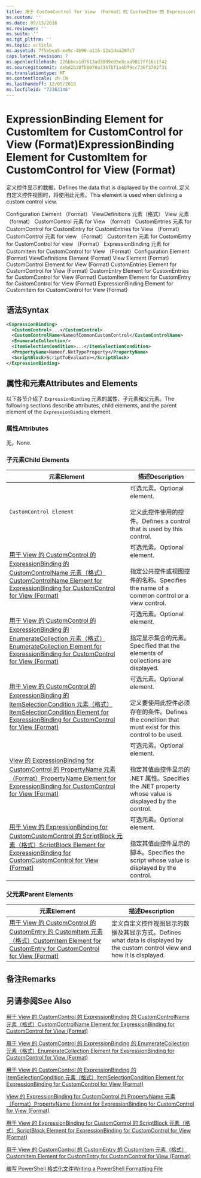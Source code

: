 ```yaml
---
title: 用于 CustomControl for View （Format）的 CustomItem 的 ExpressionBinding 元素 |Microsoft Docs
ms.custom: ''
ms.date: 09/13/2016
ms.reviewer: ''
ms.suite: ''
ms.tgt_pltfrm: ''
ms.topic: article
ms.assetid: 7f5ebea5-ee9c-4b90-a116-12a1daa28fc7
caps.latest.revision: 7
ms.openlocfilehash: 226bbea1d7613ad3099e05e8caa9817ff16c1f42
ms.sourcegitcommit: debd2b38fb8070a7357bf1a4bf9cc736f3702f31
ms.translationtype: MT
ms.contentlocale: zh-CN
ms.lasthandoff: 12/05/2019
ms.locfileid: "72363146"
---
```

# <a name="expressionbinding-element-for-customitem-for-customcontrol-for-view-format"></a><span data-ttu-id="27a28-102">ExpressionBinding Element for CustomItem for CustomControl for View (Format)</span><span class="sxs-lookup"><span data-stu-id="27a28-102">ExpressionBinding Element for CustomItem for CustomControl for View (Format)</span></span>

<span data-ttu-id="27a28-103">定义控件显示的数据。</span><span class="sxs-lookup"><span data-stu-id="27a28-103">Defines the data that is displayed by the control.</span></span> <span data-ttu-id="27a28-104">定义自定义控件视图时，将使用此元素。</span><span class="sxs-lookup"><span data-stu-id="27a28-104">This element is used when defining a custom control view.</span></span>

<span data-ttu-id="27a28-105">Configuration Element （Format） ViewDefinitions 元素（格式） View 元素（format） CustomControl 元素 for View （format） CustomEntries 元素 for CustomControl for CustomEntry for CustomEntries for View （Format） CustomControl 元素 for view （Format） CustomItem 元素 for CustomEntry for CustomControl for view （Format） ExpressionBinding 元素 for CustomItem for CustomControl for View （Format）</span><span class="sxs-lookup"><span data-stu-id="27a28-105">Configuration Element (Format) ViewDefinitions Element (Format) View Element (Format) CustomControl Element for View (Format) CustomEntries Element for CustomControl for View (Format) CustomEntry Element for CustomEntries for CustomControl for View (Format) CustomItem Element for CustomEntry for CustomControl for View (Format) ExpressionBinding Element for CustomItem for CustomControl for View (Format)</span></span>

## <a name="syntax"></a><span data-ttu-id="27a28-106">语法</span><span class="sxs-lookup"><span data-stu-id="27a28-106">Syntax</span></span>

```xml
<ExpressionBinding>
  <CustomControl>...</CustomControl>
  <CustomControlName>NameofCommonCustomControl</CustomControlName>
  <EnumerateCollection/>
  <ItemSelectionCondition>...</ItemSelectionCondition>
  <PropertyName>Nameof.NetTypeProperty</PropertyName>
  <ScriptBlock>ScriptToEvaluate></ScriptBlock>
</ExpressionBinding>
```

## <a name="attributes-and-elements"></a><span data-ttu-id="27a28-107">属性和元素</span><span class="sxs-lookup"><span data-stu-id="27a28-107">Attributes and Elements</span></span>

<span data-ttu-id="27a28-108">以下各节介绍了 `ExpressionBinding` 元素的属性、子元素和父元素。</span><span class="sxs-lookup"><span data-stu-id="27a28-108">The following sections describe attributes, child elements, and the parent element of the `ExpressionBinding` element.</span></span>

### <a name="attributes"></a><span data-ttu-id="27a28-109">属性</span><span class="sxs-lookup"><span data-stu-id="27a28-109">Attributes</span></span>

<span data-ttu-id="27a28-110">无。</span><span class="sxs-lookup"><span data-stu-id="27a28-110">None.</span></span>

### <a name="child-elements"></a><span data-ttu-id="27a28-111">子元素</span><span class="sxs-lookup"><span data-stu-id="27a28-111">Child Elements</span></span>

|<span data-ttu-id="27a28-112">元素</span><span class="sxs-lookup"><span data-stu-id="27a28-112">Element</span></span>|<span data-ttu-id="27a28-113">描述</span><span class="sxs-lookup"><span data-stu-id="27a28-113">Description</span></span>|
|-------------|-----------------|
|`CustomControl Element`|<span data-ttu-id="27a28-114">可选元素。</span><span class="sxs-lookup"><span data-stu-id="27a28-114">Optional element.</span></span><br /><br /> <span data-ttu-id="27a28-115">定义此控件使用的控件。</span><span class="sxs-lookup"><span data-stu-id="27a28-115">Defines a control that is used by this control.</span></span>|
|[<span data-ttu-id="27a28-116">用于 View 的 CustomControl 的 ExpressionBinding 的 CustomControlName 元素（格式）</span><span class="sxs-lookup"><span data-stu-id="27a28-116">CustomControlName Element for ExpressionBinding for CustomControl for View (Format)</span></span>](./customcontrolname-element-for-expressionbinding-for-customcontrol-for-view-format.md)|<span data-ttu-id="27a28-117">可选元素。</span><span class="sxs-lookup"><span data-stu-id="27a28-117">Optional element.</span></span><br /><br /> <span data-ttu-id="27a28-118">指定公共控件或视图控件的名称。</span><span class="sxs-lookup"><span data-stu-id="27a28-118">Specifies the name of a common control or a view control.</span></span>|
|[<span data-ttu-id="27a28-119">用于 View 的 CustomControl 的 ExpressionBinding 的 EnumerateCollection 元素（格式）</span><span class="sxs-lookup"><span data-stu-id="27a28-119">EnumerateCollection Element for ExpressionBinding for CustomControl for View (Format)</span></span>](./enumeratecollection-element-for-expressionbinding-for-customcontrol-for-view-format.md)|<span data-ttu-id="27a28-120">可选元素。</span><span class="sxs-lookup"><span data-stu-id="27a28-120">Optional element.</span></span><br /><br /> <span data-ttu-id="27a28-121">指定显示集合的元素。</span><span class="sxs-lookup"><span data-stu-id="27a28-121">Specified that the elements of collections are displayed.</span></span>|
|[<span data-ttu-id="27a28-122">用于 View 的 CustomControl 的 ExpressionBinding 的 ItemSelectionCondition 元素（格式）</span><span class="sxs-lookup"><span data-stu-id="27a28-122">ItemSelectionCondition Element for ExpressionBinding for CustomControl for View (Format)</span></span>](./itemselectioncondition-element-for-expressionbinding-for-customcontrol-format.md)|<span data-ttu-id="27a28-123">可选元素。</span><span class="sxs-lookup"><span data-stu-id="27a28-123">Optional element.</span></span><br /><br /> <span data-ttu-id="27a28-124">定义要使用此控件必须存在的条件。</span><span class="sxs-lookup"><span data-stu-id="27a28-124">Defines the condition that must exist for this control to be used.</span></span>|
|[<span data-ttu-id="27a28-125">View 的 ExpressionBinding for CustomControl 的 PropertyName 元素（Format）</span><span class="sxs-lookup"><span data-stu-id="27a28-125">PropertyName Element for ExpressionBinding for CustomControl for View (Format)</span></span>](./propertyname-element-for-expressionbinding-for-customcontrol-for-view-format.md)|<span data-ttu-id="27a28-126">可选元素。</span><span class="sxs-lookup"><span data-stu-id="27a28-126">Optional element.</span></span><br /><br /> <span data-ttu-id="27a28-127">指定其值由控件显示的 .NET 属性。</span><span class="sxs-lookup"><span data-stu-id="27a28-127">Specifies the .NET property whose value is displayed by the control.</span></span>|
|[<span data-ttu-id="27a28-128">用于 View 的 ExpressionBinding for CustomCustomControl 的 ScriptBlock 元素（格式）</span><span class="sxs-lookup"><span data-stu-id="27a28-128">ScriptBlock Element for ExpressionBinding for CustomCustomControl for View (Format)</span></span>](./scriptblock-element-for-expressionbinding-for-customcontrol-for-view-format.md)|<span data-ttu-id="27a28-129">可选元素。</span><span class="sxs-lookup"><span data-stu-id="27a28-129">Optional element.</span></span><br /><br /> <span data-ttu-id="27a28-130">指定其值由控件显示的脚本。</span><span class="sxs-lookup"><span data-stu-id="27a28-130">Specifies the script whose value is displayed by the control.</span></span>|

### <a name="parent-elements"></a><span data-ttu-id="27a28-131">父元素</span><span class="sxs-lookup"><span data-stu-id="27a28-131">Parent Elements</span></span>

|<span data-ttu-id="27a28-132">元素</span><span class="sxs-lookup"><span data-stu-id="27a28-132">Element</span></span>|<span data-ttu-id="27a28-133">描述</span><span class="sxs-lookup"><span data-stu-id="27a28-133">Description</span></span>|
|-------------|-----------------|
|[<span data-ttu-id="27a28-134">用于 View 的 CustomControl 的 CustomEntry 的 CustomItem 元素（格式）</span><span class="sxs-lookup"><span data-stu-id="27a28-134">CustomItem Element for CustomEntry for CustomControl for View (Format)</span></span>](./customitem-element-for-customentry-for-customcontrol-for-view-format.md)|<span data-ttu-id="27a28-135">定义自定义控件视图显示的数据及其显示方式。</span><span class="sxs-lookup"><span data-stu-id="27a28-135">Defines what data is displayed by the custom control view and how it is displayed.</span></span>|

## <a name="remarks"></a><span data-ttu-id="27a28-136">备注</span><span class="sxs-lookup"><span data-stu-id="27a28-136">Remarks</span></span>

## <a name="see-also"></a><span data-ttu-id="27a28-137">另请参阅</span><span class="sxs-lookup"><span data-stu-id="27a28-137">See Also</span></span>

[<span data-ttu-id="27a28-138">用于 View 的 CustomControl 的 ExpressionBinding 的 CustomControlName 元素（格式）</span><span class="sxs-lookup"><span data-stu-id="27a28-138">CustomControlName Element for ExpressionBinding for CustomControl for View (Format)</span></span>](./customcontrolname-element-for-expressionbinding-for-customcontrol-for-view-format.md)

[<span data-ttu-id="27a28-139">用于 View 的 CustomControl 的 ExpressionBinding 的 EnumerateCollection 元素（格式）</span><span class="sxs-lookup"><span data-stu-id="27a28-139">EnumerateCollection Element for ExpressionBinding for CustomControl for View (Format)</span></span>](./enumeratecollection-element-for-expressionbinding-for-customcontrol-for-view-format.md)

[<span data-ttu-id="27a28-140">用于 View 的 CustomControl 的 ExpressionBinding 的 ItemSelectionCondition 元素（格式）</span><span class="sxs-lookup"><span data-stu-id="27a28-140">ItemSelectionCondition Element for ExpressionBinding for CustomControl for View (Format)</span></span>](./itemselectioncondition-element-for-expressionbinding-for-customcontrol-format.md)

[<span data-ttu-id="27a28-141">View 的 ExpressionBinding for CustomControl 的 PropertyName 元素（Format）</span><span class="sxs-lookup"><span data-stu-id="27a28-141">PropertyName Element for ExpressionBinding for CustomControl for View (Format)</span></span>](./propertyname-element-for-expressionbinding-for-customcontrol-for-view-format.md)

[<span data-ttu-id="27a28-142">用于 View 的 ExpressionBinding for CustomControl 的 ScriptBlock 元素（格式）</span><span class="sxs-lookup"><span data-stu-id="27a28-142">ScriptBlock Element for ExpressionBinding for CustomControl for View (Format)</span></span>](./scriptblock-element-for-expressionbinding-for-customcontrol-for-view-format.md)

[<span data-ttu-id="27a28-143">用于 View 的 CustomControl 的 CustomEntry 的 CustomItem 元素（格式）</span><span class="sxs-lookup"><span data-stu-id="27a28-143">CustomItem Element for CustomEntry for CustomControl for View (Format)</span></span>](./customitem-element-for-customentry-for-customcontrol-for-view-format.md)

[<span data-ttu-id="27a28-144">编写 PowerShell 格式化文件</span><span class="sxs-lookup"><span data-stu-id="27a28-144">Writing a PowerShell Formatting File</span></span>](./writing-a-powershell-formatting-file.md)
